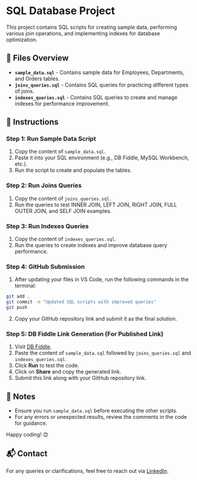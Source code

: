 # SQL Database Project

This project contains SQL scripts for creating sample data, performing various join operations, and implementing indexes for database optimization.

## 📂 Files Overview
- **`sample_data.sql`** - Contains sample data for Employees, Departments, and Orders tables.
- **`joins_queries.sql`** - Contains SQL queries for practicing different types of joins.
- **`indexes_queries.sql`** - Contains SQL queries to create and manage indexes for performance improvement.

## 🚀 Instructions

### Step 1: Run Sample Data Script
1. Copy the content of `sample_data.sql`.
2. Paste it into your SQL environment (e.g., DB Fiddle, MySQL Workbench, etc.).
3. Run the script to create and populate the tables.

### Step 2: Run Joins Queries
1. Copy the content of `joins_queries.sql`.
2. Run the queries to test INNER JOIN, LEFT JOIN, RIGHT JOIN, FULL OUTER JOIN, and SELF JOIN examples.

### Step 3: Run Indexes Queries
1. Copy the content of `indexes_queries.sql`.
2. Run the queries to create indexes and improve database query performance.

### Step 4: GitHub Submission
1. After updating your files in VS Code, run the following commands in the terminal:
```bash
git add .
git commit -m "Updated SQL scripts with improved queries"
git push
```

2. Copy your GitHub repository link and submit it as the final solution.

### Step 5: DB Fiddle Link Generation (For Published Link)
1. Visit [DB Fiddle](https://dbfiddle.uk/).
2. Paste the content of `sample_data.sql` followed by `joins_queries.sql` and `indexes_queries.sql`.
3. Click **Run** to test the code.
4. Click on **Share** and copy the generated link.
5. Submit this link along with your GitHub repository link.

## 📌 Notes
- Ensure you run `sample_data.sql` before executing the other scripts.
- For any errors or unexpected results, review the comments in the code for guidance.

Happy coding! 😊

## 📬 Contact
For any queries or clarifications, feel free to reach out via [LinkedIn](https://www.linkedin.com/in/naga-siva-vinay-sala-3b0312259/).

